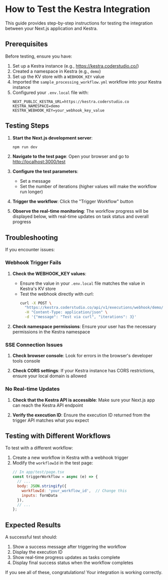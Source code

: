 # How to Test the Kestra Integration

This guide provides step-by-step instructions for testing the integration between your Next.js application and Kestra.

## Prerequisites

Before testing, ensure you have:

1. Set up a Kestra instance (e.g., https://kestra.coderstudio.co/)
2. Created a namespace in Kestra (e.g., `demo`)
3. Set up the KV store with a `WEBHOOK_KEY` value
4. Imported the `sample_processing_workflow.yml` workflow into your Kestra instance
5. Configured your `.env.local` file with:
   ```
   NEXT_PUBLIC_KESTRA_URL=https://kestra.coderstudio.co
   KESTRA_NAMESPACE=demo
   KESTRA_WEBHOOK_KEY=your_webhook_key_value
   ```

## Testing Steps

1. **Start the Next.js development server**:
   ```bash
   npm run dev
   ```

2. **Navigate to the test page**:
   Open your browser and go to [http://localhost:3000/test](http://localhost:3000/test)

3. **Configure the test parameters**:
   - Set a message
   - Set the number of iterations (higher values will make the workflow run longer)

4. **Trigger the workflow**:
   Click the "Trigger Workflow" button

5. **Observe the real-time monitoring**:
   The workflow progress will be displayed below, with real-time updates on task status and overall progress

## Troubleshooting

If you encounter issues:

### Webhook Trigger Fails

1. **Check the WEBHOOK_KEY values**:
   - Ensure the value in your `.env.local` file matches the value in Kestra's KV store
   - Test the webhook directly with curl:
     ```bash
     curl -X POST \
       "https://kestra.coderstudio.co/api/v1/executions/webhook/demo/sample_processing_workflow/your_webhook_key" \
       -H "Content-Type: application/json" \
       -d '{"message": "Test via curl", "iterations": 3}'
     ```

2. **Check namespace permissions**:
   Ensure your user has the necessary permissions in the Kestra namespace

### SSE Connection Issues

1. **Check browser console**:
   Look for errors in the browser's developer tools console

2. **Check CORS settings**:
   If your Kestra instance has CORS restrictions, ensure your local domain is allowed

### No Real-time Updates

1. **Check that the Kestra API is accessible**:
   Make sure your Next.js app can reach the Kestra API endpoint

2. **Verify the execution ID**:
   Ensure the execution ID returned from the trigger API matches what you expect

## Testing with Different Workflows

To test with a different workflow:

1. Create a new workflow in Kestra with a webhook trigger
2. Modify the `workflowId` in the test page:
   ```jsx
   // In app/test/page.tsx
   const triggerWorkflow = async (e) => {
     // ...
     body: JSON.stringify({
       workflowId: 'your_workflow_id',  // Change this
       inputs: formData
     }),
     // ...
   };
   ```

## Expected Results

A successful test should:

1. Show a success message after triggering the workflow
2. Display the execution ID
3. Show real-time progress updates as tasks complete
4. Display final success status when the workflow completes

If you see all of these, congratulations! Your integration is working correctly.
